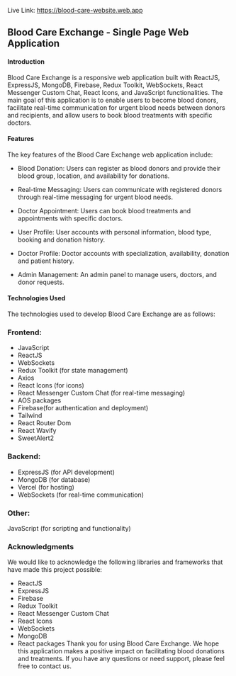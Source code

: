 Live Link: https://blood-care-website.web.app

## Blood Care Exchange - Single Page Web Application 
#### Introduction
Blood Care Exchange is a responsive web application built with ReactJS, ExpressJS, MongoDB, Firebase, Redux Toolkit, WebSockets, React Messenger Custom Chat, React Icons, and JavaScript functionalities. The main goal of this application is to enable users to become blood donors, facilitate real-time communication for urgent blood needs between donors and recipients, and allow users to book blood treatments with specific doctors.

#### Features
The key features of the Blood Care Exchange web application include:

* Blood Donation: Users can register as blood donors and provide their blood group, location, and availability for donations.

* Real-time Messaging: Users can communicate with registered donors through real-time messaging for urgent blood needs.

* Doctor Appointment: Users can book blood treatments and appointments with specific doctors.

* User Profile: User accounts with personal information, blood type, booking and donation history.

* Doctor Profile: Doctor accounts with specialization, availability, donation and patient history.

* Admin Management: An admin panel to manage users, doctors, and donor requests.

#### Technologies Used
The technologies used to develop Blood Care Exchange are as follows:

### Frontend:
* JavaScript
* ReactJS
* WebSockets
* Redux Toolkit (for state management)
* Axios
* React Icons (for icons)
* React Messenger Custom Chat (for real-time messaging)
* AOS packages
* Firebase(for authentication and deployment)
* Tailwind
* React Router Dom
* React Wavify
* SweetAlert2
### Backend:
* ExpressJS (for API development)
* MongoDB (for database)
* Vercel (for hosting)
* WebSockets (for real-time communication)
### Other:
JavaScript (for scripting and functionality)

### Acknowledgments
We would like to acknowledge the following libraries and frameworks that have made this project possible:

* ReactJS
* ExpressJS
* Firebase
* Redux Toolkit
* React Messenger Custom Chat
* React Icons
* WebSockets
* MongoDB
* React packages
Thank you for using Blood Care Exchange. We hope this application makes a positive impact on facilitating blood donations and treatments. If you have any questions or need support, please feel free to contact us.
